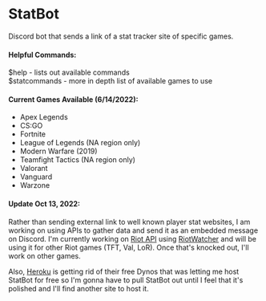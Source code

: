 # StatBot
Discord bot that sends a link of a stat tracker site of specific games.

#### Helpful Commands:
$help - lists out available commands  
$statcommands - more in depth list of available games to use

#### Current Games Available (6/14/2022):
- Apex Legends  
- CS:GO  
- Fortnite  
- League of Legends (NA region only)  
- Modern Warfare (2019)  
- Teamfight Tactics (NA region only)  
- Valorant  
- Vanguard  
- Warzone  

#### Update Oct 13, 2022:
Rather than sending external link to well known player stat websites, I am working on using APIs to gather data and send it as an embedded message on Discord. I'm currently working on [Riot API](https://developer.riotgames.com/) using [RiotWatcher](https://riot-watcher.readthedocs.io/en/latest/) and will be using it for other Riot games (TFT, Val, LoR). Once that's knocked out, I'll work on other games.

Also, [Heroku](https://www.heroku.com/) is getting rid of their free Dynos that was letting me host StatBot for free so I'm gonna have to pull StatBot out until I feel that it's polished and I'll find another site to host it.

